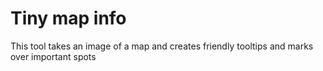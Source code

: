 # Tiny map info
This tool takes an image of a map and creates friendly tooltips and marks over important spots
